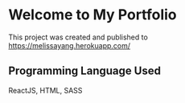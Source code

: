# Welcome to My Portfolio

This project was created and published to https://melissayang.herokuapp.com/

## Programming Language Used

ReactJS, HTML, SASS
